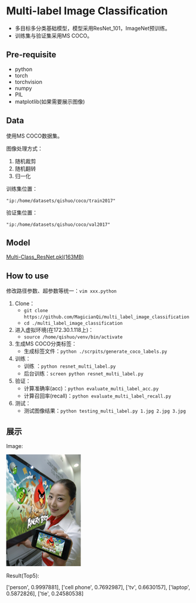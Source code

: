 # Multi-label Image Classification

* 多目标多分类基础模型，模型采用ResNet_101，ImageNet预训练。
* 训练集与验证集采用MS COCO。

## Pre-requisite

* python
* torch
* torchvision
* numpy
* PIL
* matplotlib(如果需要展示图像)

## Data

使用MS COCO数据集。

图像处理方式：

1. 随机裁剪
2. 随机翻转
3. 归一化

训练集位置：
    
    "ip:/home/datasets/qishuo/coco/train2017"

验证集位置：

    "ip:/home/datasets/qishuo/coco/val2017"

## Model

[Multi-Class_ResNet.pkl(163MB)](https://github.com/MagicianQi/multi_label_image_classification/releases/download/v1.0/Multi-Class_ResNet.pkl)

## How to use
修改路径参数、超参数等统一：`vim xxx.python`
1. Clone：
    * `git clone https://github.com/MagicianQi/multi_label_image_classification`
    * `cd ./multi_label_image_classification`
2. 进入虚拟环境(在172.30.1.118上)：
    * `source /home/qishuo/venv/bin/activate`
3. 生成MS COCO分类标签：
    * 生成标签文件：`python ./scrpits/generate_coco_labels.py`  
4. 训练：
    * 训练 ：`python resnet_multi_label.py`
    * 后台训练：`screen python resnet_multi_label.py`
5. 验证：
    * 计算准确率(acc)：`python evaluate_multi_label_acc.py`
    * 计算召回率(recall)：`python evaluate_multi_label_recall.py`
6. 测试：
    * 测试图像结果：`python testing_multi_label.py 1.jpg 2.jpg 3.jpg`

## 展示
Image:

<img src="./test_imgs/5711804442_1d88779ff6_o.jpg" width="200" height="300">

Result(Top5):

['person', 0.9997881], ['cell phone', 0.7692987], ['tv', 0.6630157], ['laptop', 0.5872826], ['tie', 0.24580538]
